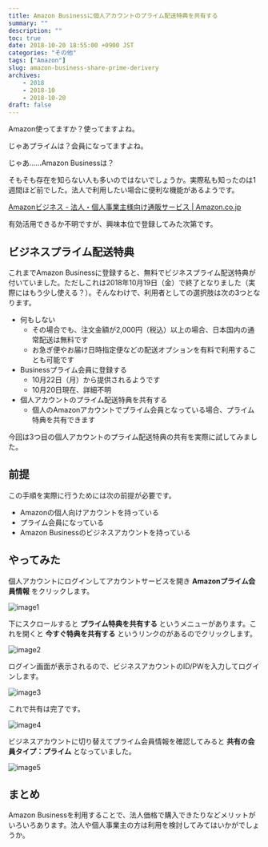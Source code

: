 ```yaml
---
title: Amazon Businessに個人アカウントのプライム配送特典を共有する
summary: ""
description: ""
toc: true
date: 2018-10-20 18:55:00 +0900 JST
categories: "その他"
tags: ["Amazon"]
slug: amazon-business-share-prime-derivery
archives:
    - 2018
    - 2018-10
    - 2018-10-20
draft: false
---
```


Amazon使ってますか？使ってますよね。

じゃあプライムは？会員になってますよね。

じゃあ……Amazon Businessは？

そもそも存在を知らない人も多いのではないでしょうか。実際私も知ったのは1週間ほど前でした。法人で利用したい場合に便利な機能があるようです。

[Amazonビジネス \- 法人・個人事業主様向け通販サービス \| Amazon\.co\.jp](https://www.amazon.co.jp/b?ie=UTF8&node=5695748051)

有効活用できるか不明ですが、興味本位で登録してみた次第です。

## ビジネスプライム配送特典

これまでAmazon Businessに登録すると、無料でビジネスプライム配送特典が付いていました。ただしこれは2018年10月19日（金）で終了となりました（実際にはもう少し使える？）。そんなわけで、利用者としての選択肢は次の3つとなります。

- 何もしない
    - その場合でも、注文金額が2,000円（税込）以上の場合、日本国内の通常配送は無料です
    - お急ぎ便やお届け日時指定便などの配送オプションを有料で利用することも可能です
- Businessプライム会員に登録する
    - 10月22日（月）から提供されるようです
    - 10月20日現在、詳細不明
- 個人アカウントのプライム配送特典を共有する
    - 個人のAmazonアカウントでプライム会員となっている場合、プライム特典を共有できます

今回は3つ目の個人アカウントのプライム配送特典の共有を実際に試してみました。

## 前提

この手順を実際に行うためには次の前提が必要です。

- Amazonの個人向けアカウントを持っている
- プライム会員になっている
- Amazon Businessのビジネスアカウントを持っている

## やってみた

個人アカウントにログインしてアカウントサービスを開き **Amazonプライム会員情報** をクリックします。

![image1](/images/20181020/20181020_amazon-business-share-prime-derivery_01.png)

下にスクロールすると **プライム特典を共有する** というメニューがあります。これを開くと **今すぐ特典を共有する** というリンクのがあるのでクリックします。

![image2](/images/20181020/20181020_amazon-business-share-prime-derivery_02.png)

ログイン画面が表示されるので、ビジネスアカウントのID/PWを入力してログインします。

![image3](/images/20181020/20181020_amazon-business-share-prime-derivery_03.png)

これで共有は完了です。

![image4](/images/20181020/20181020_amazon-business-share-prime-derivery_04.png)

ビジネスアカウントに切り替えてプライム会員情報を確認してみると **共有の会員タイプ：プライム** となっていました。

![image5](/images/20181020/20181020_amazon-business-share-prime-derivery_05.png)


## まとめ

Amazon Businessを利用することで、法人価格で購入できたりなどメリットがいろいろあります。法人や個人事業主の方は利用を検討してみてはいかがでしょうか。
